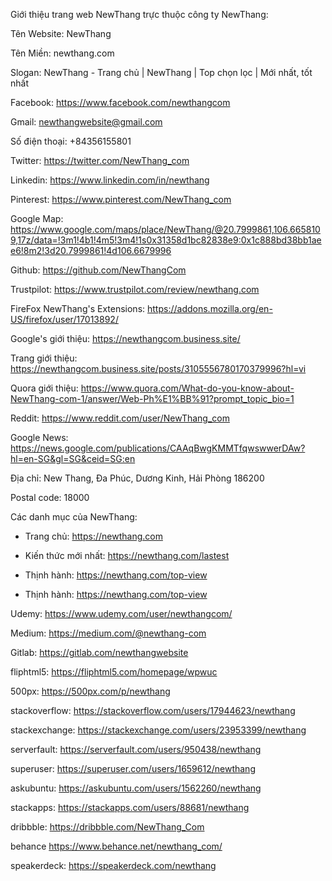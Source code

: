 Giới thiệu trang web NewThang trực thuộc công ty NewThang:

Tên Website: 	NewThang 

Tên Miền: 	newthang.com 	

Slogan:  NewThang - Trang chủ | NewThang | Top chọn lọc | Mới nhất, tốt nhất 

Facebook: 	https://www.facebook.com/newthangcom 	

Gmail: 	newthangwebsite@gmail.com 

Số điện thoại: 	+84356155801

Twitter: 	https://twitter.com/NewThang_com 

Linkedin: 	https://www.linkedin.com/in/newthang 	

Pinterest: 	https://www.pinterest.com/NewThang_com 	

Google Map: 	https://www.google.com/maps/place/NewThang/@20.7999861,106.6658109,17z/data=!3m1!4b1!4m5!3m4!1s0x31358d1bc82838e9:0x1c888bd38bb1aee6!8m2!3d20.7999861!4d106.6679996

Github: 	https://github.com/NewThangCom

Trustpilot: https://www.trustpilot.com/review/newthang.com

FireFox NewThang's Extensions: https://addons.mozilla.org/en-US/firefox/user/17013892/

Google's giới thiệu: https://newthangcom.business.site/

Trang giới thiệu:  https://newthangcom.business.site/posts/3105556780170379996?hl=vi

Quora giới thiệu: https://www.quora.com/What-do-you-know-about-NewThang-com-1/answer/Web-Ph%E1%BB%91?prompt_topic_bio=1

Reddit: https://www.reddit.com/user/NewThang_com

Google News: https://news.google.com/publications/CAAqBwgKMMTfqwswwerDAw?hl=en-SG&gl=SG&ceid=SG:en

Địa chỉ: New Thang, Đa Phúc, Dương Kinh, Hải Phòng 186200

Postal code: 18000

Các danh mục của NewThang:

+ Trang chủ: https://newthang.com

+ Kiến thức mới nhất: https://newthang.com/lastest

+ Thịnh hành: https://newthang.com/top-view

+ Thịnh hành: https://newthang.com/top-view

Udemy: https://www.udemy.com/user/newthangcom/

Medium: https://medium.com/@newthang-com

Gitlab: https://gitlab.com/newthangwebsite

fliphtml5: https://fliphtml5.com/homepage/wpwuc

500px: https://500px.com/p/newthang

stackoverflow: https://stackoverflow.com/users/17944623/newthang

stackexchange: https://stackexchange.com/users/23953399/newthang

serverfault: https://serverfault.com/users/950438/newthang

superuser: https://superuser.com/users/1659612/newthang

askubuntu: https://askubuntu.com/users/1562260/newthang

stackapps: https://stackapps.com/users/88681/newthang

dribbble: https://dribbble.com/NewThang_Com

behance https://www.behance.net/newthang_com/

speakerdeck: https://speakerdeck.com/newthang

